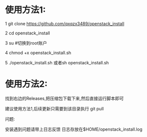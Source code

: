 # 使用方法1:

1   git clone https://github.com/qxqzx3489/openstack_install

2   cd openstack_install

3   su  #切换到root账户

4   chmod +x openstack_install.sh

5   ./openstack_install.sh 或者sh openstack_install.sh


# 使用方法2:

找到右边的Releases,把压缩包下载下来,然后直接运行脚本即可

建议使用方法1,后续更新只需要到该目录执行 git pull

问题:

安装遇到问题请带上日志反馈 日志存放在$HOME/openstack_install.log



